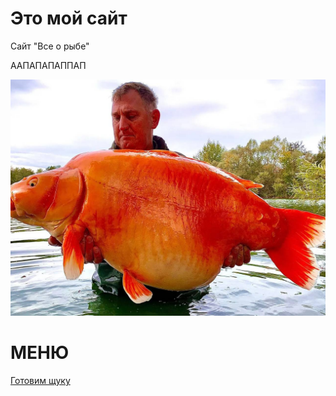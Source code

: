 # Это мой сайт

Сайт "Все о рыбе"

ААПАПАПАППАП


![dgbdbgb](wide_4_3_f8b5d01ea619164f96344d52777426b2.jpg)

# МЕНЮ

[Готовим щуку](razdel1.md)
